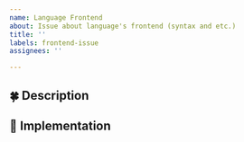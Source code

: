 ```yaml
---
name: Language Frontend
about: Issue about language's frontend (syntax and etc.)
title: ''
labels: frontend-issue
assignees: ''

---
```


## 🍀 Description
<!--
Describe your opinion about language's frontend and what do you wanna add/improvde/change.
-->

## 🚀 Implementation
<!--
How to implement/integrate this frontend feature? Is it advice for just syntax, or compilers reports?
-->
